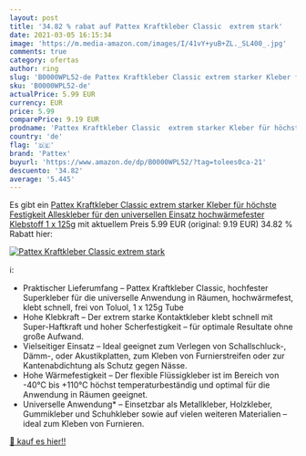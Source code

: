 ```yaml
---
layout: post
title: '34.82 % rabat auf Pattex Kraftkleber Classic  extrem stark'
date: 2021-03-05 16:15:34
image: 'https://m.media-amazon.com/images/I/41vY+yuB+ZL._SL400_.jpg'
comments: true
category: ofertas
author: ring
slug: 'B0000WPL52-de Pattex Kraftkleber Classic extrem starker Kleber für...'
sku: 'B0000WPL52-de'
actualPrice: 5.99 EUR
currency: EUR
price: 5.99
comparePrice: 9.19 EUR
prodname: 'Pattex Kraftkleber Classic  extrem starker Kleber für höchste Festigkeit  Alleskleber für den universellen Einsatz  hochwärmefester Klebstoff  1 x 125g'
country: 'de'
flag: '🇩🇪'
brand: 'Pattex'
buyurl: 'https://www.amazon.de/dp/B0000WPL52/?tag=tolees0ca-21'
descuento: '34.82'
average: '5.445'
---
```


Es gibt ein [Pattex Kraftkleber Classic  extrem starker Kleber für höchste Festigkeit  Alleskleber für den universellen Einsatz  hochwärmefester Klebstoff  1 x 125g](https://www.amazon.de/dp/B0000WPL52/?tag=tolees0ca-21) mit aktuellem Preis 5.99 EUR (original: 9.19 EUR) 34.82 % Rabatt hier:

[![Pattex Kraftkleber Classic  extrem stark](https://m.media-amazon.com/images/I/41vY+yuB+ZL._SL400_.jpg)](https://www.amazon.de/dp/B0000WPL52/?tag=tolees0ca-21)

ℹ️:

- Praktischer Lieferumfang – Pattex Kraftkleber Classic, hochfester Superkleber für die universelle Anwendung in Räumen, hochwärmefest, klebt schnell, frei von Toluol, 1 x 125g Tube
- Hohe Klebkraft – Der extrem starke Kontaktkleber klebt schnell mit Super-Haftkraft und hoher Scherfestigkeit – für optimale Resultate ohne große Aufwand.
- Vielseitiger Einsatz – Ideal geeignet zum Verlegen von Schallschluck-, Dämm-, oder Akustikplatten, zum Kleben von Furnierstreifen oder zur Kantenabdichtung als Schutz gegen Nässe.
- Hohe Wärmefestigkeit – Der flexible Flüssigkleber ist im Bereich von -40°C bis +110°C höchst temperaturbeständig und optimal für die Anwendung in Räumen geeignet.
- Universelle Anwendung* – Einsetzbar als Metallkleber, Holzkleber, Gummikleber und Schuhkleber sowie auf vielen weiteren Materialien – ideal zum Kleben von Furnieren.

[🛒 kauf es hier!!](https://www.amazon.de/dp/B0000WPL52/?tag=tolees0ca-21)
